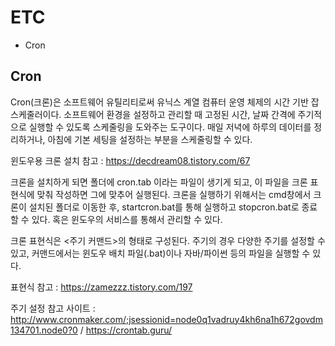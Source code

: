 # ETC

- Cron

## Cron
Cron(크론)은 소프트웨어 유틸리티로써 유닉스 계열 컴퓨터 운영 체제의 시간 기반 잡 스케줄러이다. 소프트웨어 환경을 설정하고 관리할 때 고정된 시간, 날짜 간격에 주기적으로 실행할 수 있도록 스케줄링을 도와주는 도구이다. 매일 저녁에 하루의 데이터를 정리하거나, 아침에 기본 세팅을 설정하는 부분을 스케줄링할 수 있다.

윈도우용 크론 설치 참고 : https://decdream08.tistory.com/67

크론을 설치하게 되면 폴더에 cron.tab 이라는 파일이 생기게 되고, 이 파일을 크론 표현식에 맞춰 작성하면 그에 맞추어 실행된다. 크론을 실행하기 위해서는 cmd창에서 크론이 설치된 폴더로 이동한 후, startcron.bat를 통해 실행하고 stopcron.bat로 종료할 수 있다. 혹은 윈도우의 서비스를 통해서 관리할 수 있다.

크론 표현식은 <주기 커맨드>의 형태로 구성된다. 주기의 경우 다양한 주기를 설정할 수 있고, 커맨드에서는 윈도우 배치 파일(.bat)이나 자바/파이썬 등의 파일을 실행할 수 있다.

표현식 참고 : https://zamezzz.tistory.com/197

주기 설정 참고 사이트 : http://www.cronmaker.com/;jsessionid=node0q1vadruy4kh6na1h672govdm134701.node0?0 / https://crontab.guru/
